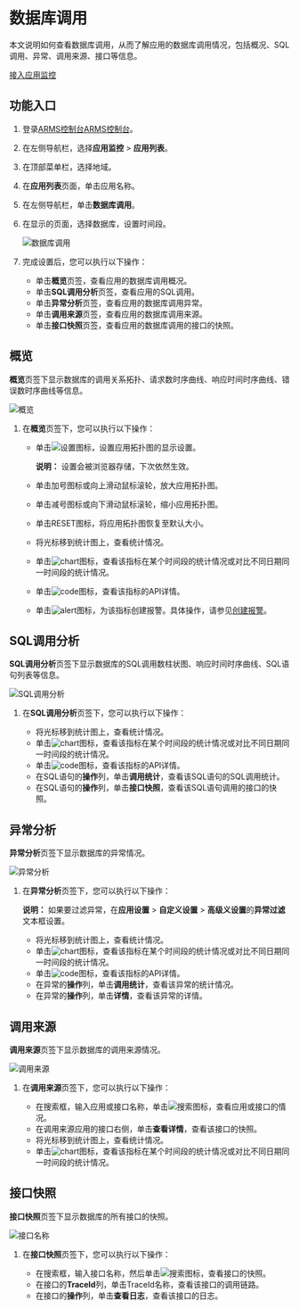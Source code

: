 # 数据库调用

本文说明如何查看数据库调用，从而了解应用的数据库调用情况，包括概况、SQL调用、异常、调用来源、接口等信息。

[接入应用监控](/cn.zh-CN/应用监控/接入应用监控/应用监控接入概述.md)

## 功能入口

1.  登录[ARMS控制台](https://arms.console.aliyun.com/#/home)[ARMS控制台](https://arms-ap-southeast-1.console.aliyun.com/#/home)。

2.  在左侧导航栏，选择**应用监控** \> **应用列表**。

3.  在顶部菜单栏，选择地域。

4.  在**应用列表**页面，单击应用名称。

5.  在左侧导航栏，单击**数据库调用**。

6.  在显示的页面，选择数据库，设置时间段。

    ![数据库调用](https://static-aliyun-doc.oss-accelerate.aliyuncs.com/assets/img/zh-CN/6055191161/p235852.png)

7.  完成设置后，您可以执行以下操作：

    -   单击**概览**页签，查看应用的数据库调用概况。
    -   单击**SQL调用分析**页签，查看应用的SQL调用。
    -   单击**异常分析**页签，查看应用的数据库调用异常。
    -   单击**调用来源**页签，查看应用的数据库调用来源。
    -   单击**接口快照**页签，查看应用的数据库调用的接口的快照。

## 概览

**概览**页签下显示数据库的调用关系拓扑、请求数时序曲线、响应时间时序曲线、错误数时序曲线等信息。

![概览](https://static-aliyun-doc.oss-accelerate.aliyuncs.com/assets/img/zh-CN/6055191161/p235853.png)

1.  在**概览**页签下，您可以执行以下操作：

    -   单击![设置](https://static-aliyun-doc.oss-accelerate.aliyuncs.com/assets/img/zh-CN/9988751161/p232147.png)图标，设置应用拓扑图的显示设置。

        **说明：** 设置会被浏览器存储，下次依然生效。

    -   单击加号图标或向上滑动鼠标滚轮，放大应用拓扑图。
    -   单击减号图标或向下滑动鼠标滚轮，缩小应用拓扑图。
    -   单击RESET图标，将应用拓扑图恢复至默认大小。
    -   将光标移到统计图上，查看统计情况。
    -   单击![chart](https://static-aliyun-doc.oss-accelerate.aliyuncs.com/assets/img/zh-CN/9617031161/p230753.png)图标，查看该指标在某个时间段的统计情况或对比不同日期同一时间段的统计情况。
    -   单击![code](https://static-aliyun-doc.oss-accelerate.aliyuncs.com/assets/img/zh-CN/7567031161/p230759.png)图标，查看该指标的API详情。
    -   单击![alert](https://static-aliyun-doc.oss-accelerate.aliyuncs.com/assets/img/zh-CN/3187751161/p231972.png)图标，为该指标创建报警。具体操作，请参见[创建报警](/cn.zh-CN/大盘和报警/创建报警.md)。

## SQL调用分析

**SQL调用分析**页签下显示数据库的SQL调用数柱状图、响应时间时序曲线、SQL语句列表等信息。

![SQL调用分析](https://static-aliyun-doc.oss-accelerate.aliyuncs.com/assets/img/zh-CN/6055191161/p236052.png)

1.  在**SQL调用分析**页签下，您可以执行以下操作：

    -   将光标移到统计图上，查看统计情况。
    -   单击![chart](https://static-aliyun-doc.oss-accelerate.aliyuncs.com/assets/img/zh-CN/9617031161/p230753.png)图标，查看该指标在某个时间段的统计情况或对比不同日期同一时间段的统计情况。
    -   单击![code](https://static-aliyun-doc.oss-accelerate.aliyuncs.com/assets/img/zh-CN/7567031161/p230759.png)图标，查看该指标的API详情。
    -   在SQL语句的**操作**列，单击**调用统计**，查看该SQL语句的SQL调用统计。
    -   在SQL语句的**操作**列，单击**接口快照**，查看该SQL语句调用的接口的快照。

## 异常分析

**异常分析**页签下显示数据库的异常情况。

![异常分析](https://static-aliyun-doc.oss-accelerate.aliyuncs.com/assets/img/zh-CN/7055191161/p236127.png)

1.  在**异常分析**页签下，您可以执行以下操作：

    **说明：** 如果要过滤异常，在**应用设置** \> **自定义设置** \> **高级义设置**的**异常过滤**文本框设置。

    -   将光标移到统计图上，查看统计情况。
    -   单击![chart](https://static-aliyun-doc.oss-accelerate.aliyuncs.com/assets/img/zh-CN/9617031161/p230753.png)图标，查看该指标在某个时间段的统计情况或对比不同日期同一时间段的统计情况。
    -   单击![code](https://static-aliyun-doc.oss-accelerate.aliyuncs.com/assets/img/zh-CN/7567031161/p230759.png)图标，查看该指标的API详情。
    -   在异常的**操作**列，单击**调用统计**，查看该异常的统计情况。
    -   在异常的**操作**列，单击**详情**，查看该异常的详情。

## 调用来源

**调用来源**页签下显示数据库的调用来源情况。

![调用来源](https://static-aliyun-doc.oss-accelerate.aliyuncs.com/assets/img/zh-CN/7055191161/p236346.png)

1.  在**调用来源**页签下，您可以执行以下操作：

    -   在搜索框，输入应用或接口名称，单击![搜索](https://static-aliyun-doc.oss-accelerate.aliyuncs.com/assets/img/zh-CN/7055191161/p236349.png)图标，查看应用或接口的情况。
    -   在调用来源应用的接口右侧，单击**查看详情**，查看该接口的快照。
    -   将光标移到统计图上，查看统计情况。
    -   单击![chart](https://static-aliyun-doc.oss-accelerate.aliyuncs.com/assets/img/zh-CN/9617031161/p230753.png)图标，查看该指标在某个时间段的统计情况或对比不同日期同一时间段的统计情况。

## 接口快照

**接口快照**页签下显示数据库的所有接口的快照。

![接口名称](https://static-aliyun-doc.oss-accelerate.aliyuncs.com/assets/img/zh-CN/7055191161/p236484.png)

1.  在**接口快照**页签下，您可以执行以下操作：

    -   在搜索框，输入接口名称，然后单击![搜索](https://static-aliyun-doc.oss-accelerate.aliyuncs.com/assets/img/zh-CN/7055191161/p236472.png)图标，查看接口的快照。
    -   在接口的**TraceId**列，单击TraceId名称，查看该接口的调用链路。
    -   在接口的**操作**列，单击**查看日志**，查看该接口的日志。

